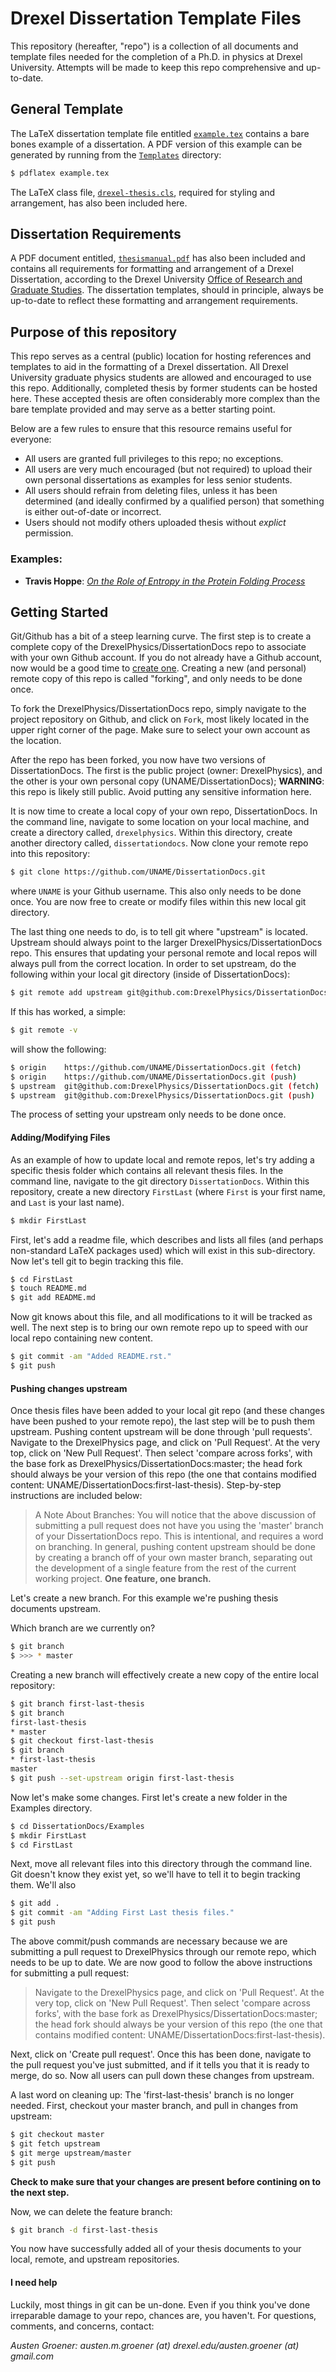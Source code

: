 # Drexel Dissertation Template Files

This repository (hereafter, "repo") is a collection of all documents
and template files needed for the completion of a Ph.D. in physics at
Drexel University. Attempts will be made to keep this repo
comprehensive and up-to-date.

## General Template

The LaTeX dissertation template file entitled [`example.tex`](Templates/example.tex) contains a bare bones example of a dissertation. 
A PDF version of this example can be generated by running from the [`Templates`](Templates/) directory:

``` bash
$ pdflatex example.tex
```

The LaTeX class file, [`drexel-thesis.cls`](Templates/drexel-thesis.cls), required for styling and arrangement, has also been included here.

## Dissertation Requirements

A PDF document entitled, [`thesismanual.pdf`](Templates/thesismanual.pdf?raw=true) has also been included and contains all requirements for formatting and arrangement of
a Drexel Dissertation, according to the Drexel University [Office of Research and Graduate Studies](http://www.drexel.edu/graduatestudies/).
The dissertation templates, should in principle, always be up-to-date to reflect these formatting and arrangement requirements.

## Purpose of this repository

This repo serves as a central (public) location for hosting references and templates to aid in the formatting of a Drexel dissertation. 
All Drexel University graduate physics students are allowed and encouraged to use this repo. 
Additionally, completed thesis by former students can be hosted here.
These accepted thesis are often considerably more complex than the bare template provided and may serve as a better starting point.

Below are a few rules to ensure that this resource remains useful for everyone:

  * All users are granted full privileges to this repo; no exceptions.
  * All users are very much encouraged (but not required) to upload their own personal dissertations as examples for less senior students.
  * All users should refrain from deleting files, unless it has been determined (and ideally confirmed by a qualified person) that something is either out-of-date or incorrect. 
  * Users should not modify others uploaded thesis without _explict_ permission.

### Examples:

+ **Travis Hoppe**: [_On the Role of Entropy in the Protein Folding Process_](Examples/TravisHoppe)


## Getting Started

Git/Github has a bit of a steep learning curve. The first step is to
create a complete copy of the DrexelPhysics/DissertationDocs
repo to associate with your own Github account. If you do not already
have a Github account, now would be a good time to [create one](https://github.com/join). 
Creating a new (and personal) remote copy of this repo is called
"forking", and only needs to be done once.

To fork the DrexelPhysics/DissertationDocs repo, simply navigate to
the project repository on Github, and click on `Fork`, most likely
located in the upper right corner of the page. Make sure to select
your own account as the location.

After the repo has been forked, you now have two versions of
DissertationDocs. The first is the public project (owner:
DrexelPhysics), and the other is your own personal copy
(UNAME/DissertationDocs); 
**WARNING**: this repo is likely still public. 
Avoid putting any sensitive information here.  

It is now time to create a local copy of your own repo,
DissertationDocs. In the command line, navigate to some location 
on your local machine, and create a directory called, `drexelphysics`.
Within this directory, create another directory called,
`dissertationdocs`. Now clone your remote repo into this repository:

``` bash
$ git clone https://github.com/UNAME/DissertationDocs.git
```

where `UNAME` is your Github username. This also only needs to be done
once. You are now free to create or modify files within this new local
git directory.

The last thing one needs to do, is to tell git where "upstream" is
located. Upstream should always point to the larger
DrexelPhysics/DissertationDocs repo. This ensures that updating your
personal remote and local repos will always pull from the correct
location. In order to set upstream, do the following within your local
git directory (inside of DissertationDocs):

``` bash
$ git remote add upstream git@github.com:DrexelPhysics/DissertationDocs.git
```
If this has worked, a simple:

``` bash
$ git remote -v
```

will show the following: 

``` bash
$ origin	https://github.com/UNAME/DissertationDocs.git (fetch)
$ origin	https://github.com/UNAME/DissertationDocs.git (push)
$ upstream	git@github.com:DrexelPhysics/DissertationDocs.git (fetch)
$ upstream	git@github.com:DrexelPhysics/DissertationDocs.git (push)
```

The process of setting your upstream only needs to be done once.

#### Adding/Modifying Files

As an example of how to update local and remote repos, let's try
adding a specific thesis folder which contains all relevant thesis
files. In the command line, navigate to the git directory
`DissertationDocs`. Within this repository, create a new directory
`FirstLast` (where `First` is your first name, and `Last` is your last
name). 

``` bash
$ mkdir FirstLast
```

First, let's add a readme file, which describes and lists all files
(and perhaps non-standard LaTeX packages used) which will exist in
this sub-directory. Now let's tell git to begin tracking this file.

``` bash
$ cd FirstLast
$ touch README.md 
$ git add README.md 
```

Now git knows about this file, and all modifications to it will
be tracked as well. The next step is to bring our own remote repo up
to speed with our local repo containing new content.

``` bash
$ git commit -am "Added README.rst."
$ git push
```

#### Pushing changes upstream

Once thesis files have been added to your local git repo (and these
changes have been pushed to your remote repo), the last step will be
to push them upstream. Pushing content upstream will be done through
'pull requests'. Navigate to the DrexelPhysics page, and click on 'Pull
Request'. At the very top, click on 'New Pull Request'. Then select 'compare
across forks', with the base fork as
DrexelPhysics/DissertationDocs:master; the head fork should always be
your version of this repo (the one that contains modified content:
UNAME/DissertationDocs:first-last-thesis). Step-by-step instructions
are included below:

> A Note About Branches:
> You will notice that the above discussion of submitting a pull
> request does not have you using the 'master' branch of your
> DissertationDocs repo. This is intentional, and requires a word on
> branching. In general, pushing content upstream should be done by
> creating a branch off of your own master branch, separating out the
> development of a single feature from the rest of the current working
> project. **One feature, one branch.**

Let's create a new branch. For this example we're pushing thesis
documents upstream.


Which branch are we currently on?

``` bash
$ git branch
$ >>> * master
```

Creating a new branch will effectively create a new copy of the entire
local repository:

``` bash
$ git branch first-last-thesis
$ git branch
first-last-thesis
* master
$ git checkout first-last-thesis
$ git branch
* first-last-thesis
master
$ git push --set-upstream origin first-last-thesis
```

Now let's make some changes. First let's create a new folder in the
Examples directory.

``` bash
$ cd DissertationDocs/Examples
$ mkdir FirstLast
$ cd FirstLast
```

Next, move all relevant files into this directory through the command
line. Git doesn't know they exist yet, so we'll have to tell it to
begin tracking them. We'll also 

``` bash
$ git add .
$ git commit -am "Adding First Last thesis files."
$ git push
```

The above commit/push commands are necessary because we are submitting
a pull request to DrexelPhysics through our remote repo, which needs
to be up to date. We are now good to follow the above instructions for
submitting a pull request:

> Navigate to the DrexelPhysics page, and click on 'Pull Request'. At
> the very top, click on 'New Pull Request'. Then select 'compare
> across forks', with the base fork as
> DrexelPhysics/DissertationDocs:master; the head fork should always
> be your version of this repo (the one that contains modified content:
> UNAME/DissertationDocs:first-last-thesis).

Next, click on 'Create pull request'. Once this has been done,
navigate to the pull request you've just submitted, and if it tells
you that it is ready to merge, do so. Now all users can pull down
these changes from upstream.

A last word on cleaning up: The 'first-last-thesis' branch is no
longer needed. First, checkout your master branch, and pull in changes
from upstream:

``` bash
$ git checkout master
$ git fetch upstream
$ git merge upstream/master
$ git push
```

**Check to make sure that your changes are present before contining
   on to the next step.**

Now, we can delete the feature branch:

``` bash
$ git branch -d first-last-thesis
```

You now have successfully added all of your thesis documents to your
local, remote, and upstream repositories.


#### I need help

Luckily, most things in git can be un-done. Even if you think you've
done irreparable damage to your repo, chances are, you haven't. For
questions, comments, and concerns, contact:

_Austen Groener:
  austen.m.groener (at) drexel.edu/austen.groener (at) gmail.com_ 

